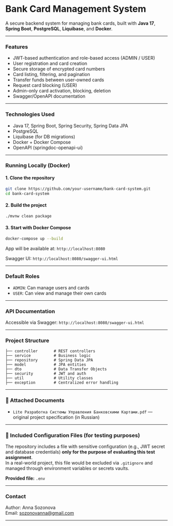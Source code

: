 # Bank Card Management System

A secure backend system for managing bank cards, built with **Java 17**, **Spring Boot**, **PostgreSQL**, **Liquibase**, and **Docker**.

---

### Features
- JWT-based authentication and role-based access (ADMIN / USER)
- User registration and card creation
- Secure storage of encrypted card numbers
- Card listing, filtering, and pagination
- Transfer funds between user-owned cards
- Request card blocking (USER)
- Admin-only card activation, blocking, deletion
- Swagger/OpenAPI documentation

---

### Technologies Used
- Java 17, Spring Boot, Spring Security, Spring Data JPA
- PostgreSQL
- Liquibase (for DB migrations)
- Docker + Docker Compose
- OpenAPI (springdoc-openapi-ui)

---

### Running Locally (Docker)

#### 1. Clone the repository
```bash
git clone https://github.com/your-username/bank-card-system.git
cd bank-card-system
```

#### 2. Build the project
```bash
./mvnw clean package
```

#### 3. Start with Docker Compose
```bash
docker-compose up --build
```

App will be available at: `http://localhost:8080`

Swagger UI: `http://localhost:8080/swagger-ui.html`

---

### Default Roles
- `ADMIN`: Can manage users and cards
- `USER`: Can view and manage their own cards

---

### API Documentation
Accessible via Swagger: `http://localhost:8080/swagger-ui.html`

---

### Project Structure
```
├── controller       # REST controllers
├── service          # Business logic
├── repository       # Spring Data JPA
├── model            # JPA entities
├── dto              # Data Transfer Objects
├── security         # JWT and auth
├── util             # Utility classes
├── exception        # Centralized error handling
```

---

### 📎 Attached Documents
- `Lite Разработка Системы Управления Банковскими Картами.pdf` — original project specification (in Russian)

---

### 🔐 Included Configuration Files (for testing purposes)

The repository includes a file with sensitive configuration (e.g., JWT secret and database credentials) **only for the purpose of evaluating this test assignment**.  
In a real-world project, this file would be excluded via `.gitignore` and managed through environment variables or secrets vaults.

**Provided file:** `.env`

---

### Contact
Author: Anna Sozonova  
Email: sozonovanna@gmail.com

---
